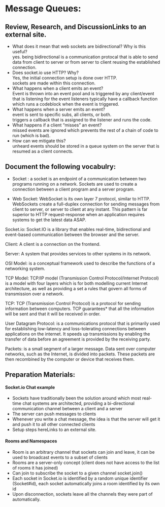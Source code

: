 # Message Queues:  
## Review, Research, and DiscussionLinks to an external site.
- What does it mean that web sockets are bidirectional? Why is this useful?  
yes. being bidirectional is a communication protocal that is able to send data from client to server or from server to client reusing the established connection.  
- Does socket.io use HTTP? Why?  
Yes, the initial connection setup is done over HTTP.  
sockets are made within this connection.  
- What happens when a client emits an event?  
Event is thrown into an event pool and is triggered by any client/event that is listening for the event
listeners typically have a callback function which runs a codeblock when the event is triggered.  
- What happens when a server emits an event?  
event is sent to specific subs, all clients, or both.  
triggers a callback that is assigned to the listener and runs the code.  
- What happens if a client “misses” an event?  
missed events are ignored which prevents the rest of a chain of code to run (which is bad).  
- How can we mitigate this?  
unheard events should be stored in a queue system on the server that is resumed as a client connects.  
## Document the following vocabulry:  
- Socket : a socket is an endpoint of a communication between two programs running on a network. Sockets are used to create a connection between a client program and a server program.  

- Web Socket: WebSocket is its own layer 7 protocol, similar to HTTP. WebSockets create a full-duplex connection for sending messages from client to server, or server to client at any instant. This pattern is far superior to HTTP request-response when an application requires systems to get the latest data ASAP.  

Socket.io: Socket.IO is a library that enables real-time, bidirectional and event-based communication between the browser and the server.  

Client: A client is a connection on the frontend.  

Server: A system that provides services to other systems in its network.  

OSI Model: is a conceptual framework used to describe the functions of a networking system.  

TCP Model: TCP/IP model (Transmission Control Protocol/Internet Protocol) is a model with four layers which is for both modelling current Internet architecture, as well as providing a set a rules that govern all forms of transmission over a network.  

TCP: TCP (Transmission Control Protocol) is a protocol for sending information between computers. TCP guarantees* that all the information will be sent and that it will be received in order.  

User Datagram Protocol: is a communications protocol that is primarily used for establishing low-latency and loss-tolerating connections between applications on the internet. It speeds up transmissions by enabling the transfer of data before an agreement is provided by the receiving party.  

Packets: is a small segment of a larger message. Data sent over computer networks, such as the Internet, is divided into packets. These packets are then recombined by the computer or device that receives them.  

## Preparation Materials:  
#### Socket.io Chat example
- Sockets have traditionally been the solution around which most real-time chat systems are architected, providing a bi-directional communication channel between a client and a server
- The server can push messages to clients
- Whenever you write a chat message, the idea is that the server will get it and push it to all other connected clients
- Setup steps hereLinks to an external site.
#### Rooms and Namespaces
- Room is an arbitrary channel that sockets can join and leave, it can be used to broadcast events to a subset of clients
- Rooms are a server-only concept (client does not have access to the list of rooms it has joined)
- Can join to subscribe the socket to a given channel socket.join()
- Each socket in Socket.io is identified by a random unique identifier (Socket#id), each socket automatically joins a room identified by its own id
- Upon disconnection, sockets leave all the channels they were part of automatically.
